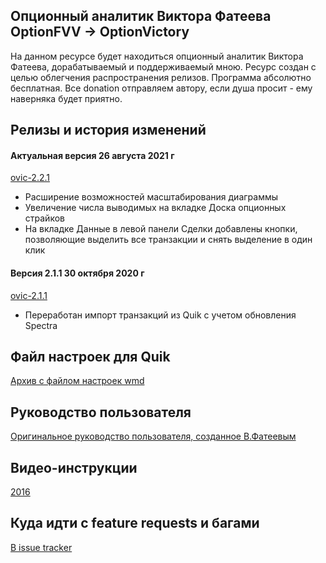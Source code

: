 ## Опционный аналитик Виктора Фатеева OptionFVV -> OptionVictory

На данном ресурсе будет находиться опционный аналитик Виктора Фатеева, дорабатываемый и поддерживаемый мною. Ресурс создан с целью облегчения распространения релизов.
Программа абсолютно бесплатная. Все donation отправляем автору, если душа просит - ему наверняка будет приятно.

## Релизы и история изменений

#### Актуальная версия 26 августа 2021 г
[ovic-2.2.1](https://github.com/tashik/OptionVictory/archive/refs/tags/ovic-2.2.1.zip) 
- Расширение возможностей масштабирования диаграммы
- Увеличение числа выводимых на вкладке Доска опционных страйков
- На вкладке Данные в левой панели Сделки добавлены кнопки, позволяющие выделить все транзакции и снять выделение в один клик

#### Версия 2.1.1 30 октября 2020 г
[ovic-2.1.1](https://cloud.mail.ru/public/5BCZ/Vr8Qt61PN)
- Переработан импорт транзакций из Quik с учетом обновления Spectra


## Файл настроек для Quik

[Архив с файлом настроек wmd](https://tashik.github.io/OptionVictory/OptionFVV.wnd.zip)

## Руководство пользователя

[Оригинальное руководство пользователя, созданное В.Фатеевым](https://tashik.github.io/OptionVictory/blob/gh-pages/OptionFVV_Usermanual.pdf)

## Видео-инструкции

[2016](https://www.youtube.com/watch?v=ytumZ91OGpQ)

## Куда идти с feature requests и багами

[В issue tracker](https://github.com/tashik/OptionVictory/issues)
